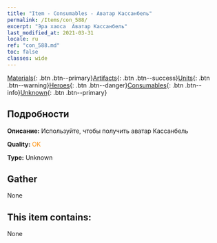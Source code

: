 ```yaml
---
title: "Item - Consumables - Аватар Кассанбель"
permalink: /Items/con_588/
excerpt: "Эра хаоса  Аватар Кассанбель"
last_modified_at: 2021-03-31
locale: ru
ref: "con_588.md"
toc: false
classes: wide
---
```

 [Materials](/ru/Items/){: .btn .btn--primary}[Artifacts](/ru/Items/Artifacts/){: .btn .btn--success}[Units](/ru/Items/Units/){: .btn .btn--warning}[Heroes](/ru/Items/Heroes/){: .btn .btn--danger}[Consumables](/ru/Items/Consumables/){: .btn .btn--info}[Unknown](/ru/Items/Unknown/){: .btn .btn--primary}

## Подробности
 **Описание:** Используйте, чтобы получить аватар Кассанбель

 **Quality:** <span style="color: #FF8C00">OK</span>

 **Type:** Unknown

## Gather

  None

## This item contains:

  None

